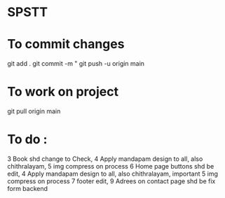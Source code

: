 # SPSTT

# To commit changes
git add .
git commit -m "<Commit message>
git push -u origin main

# To work on project
git pull origin main

# To do : 


3 Book shd change to Check,
4 Apply mandapam design to all, also chithralayam,
5 img compress on process
6 Home page buttons shd be edit,
4 Apply mandapam design to all, also chithralayam, important
5 img compress on process
7 footer edit,
9 Adrees on contact page shd be fix
form backend
